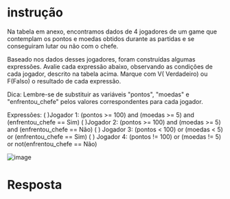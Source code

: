# instrução
Na tabela em anexo, encontramos dados de 4 jogadores de um game que contemplam os pontos e moedas obtidos durante as partidas e se conseguiram lutar ou não com o chefe.

Baseado nos dados desses jogadores, foram construídas algumas expressões. Avalie cada expressão abaixo, observando as condições de cada jogador, descrito na tabela acima. Marque com V( Verdadeiro) ou F(Falso) o resultado de cada expressão.

Dica: Lembre-se de substituir as variáveis "pontos", "moedas" e "enfrentou_chefe" pelos valores correspondentes para cada jogador.

Expressões:
(   )Jogador 1: (pontos >= 100) and (moedas >= 5) and (enfrentou_chefe == Sim)
(   )Jogador 2: (pontos >= 100) and (moedas >= 5) and (enfrentou_chefe == Não)
(   ) Jogador 3: (pontos < 100) or (moedas < 5) or (enfrentou_chefe == Sim)
(   ) Jogador 4: (pontos != 100) or (moedas != 5) or not(enfrentou_chefe == Não) 

![image](https://github.com/rogerdox/fap_softex/assets/116037752/f10a312a-3398-46c3-989b-9aae99f3c0b8)

# Resposta

